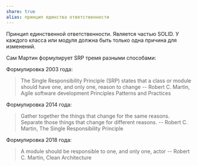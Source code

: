 ```yaml
---
share: true
alias: принцип единства ответственности
---
```


Принцип единственной ответственности. Является частью SOLID. У каждого класса или модуля должна быть только одна причина для изменений.

Сам Мартин формулирует SRP тремя разными способами:

Формулировка 2003 года:

>The Single Responsibility Principle (SRP) states that a class or module should have one, and only one, reason to change
>\-- Robert C. Martin, Agile software development Principles Patterns and Practices

Формулировка 2014 года:

>Gather together the things that change for the same reasons. Separate those things that change for different reasons.
>\-- Robert C. Martin, The Single Responsibility Principle

Формулировка 2018 года:

>A module should be responsible to one, and only one, actor
>\-- Robert C. Martin, Clean Architecture
